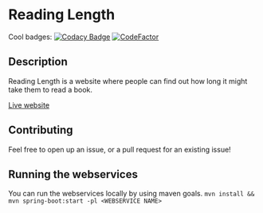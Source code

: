 # Reading Length
Cool badges:
[![Codacy Badge](https://api.codacy.com/project/badge/Grade/3c2929ad15344b5eb43119f0c997771c)](https://app.codacy.com/gh/Putnam14/reading-length-java?utm_source=github.com&utm_medium=referral&utm_content=Putnam14/reading-length-java&utm_campaign=Badge_Grade)
[![CodeFactor](https://www.codefactor.io/repository/github/putnam14/reading-length-java/badge)](https://www.codefactor.io/repository/github/putnam14/reading-length-java)

## Description
Reading Length is a website where people can find out how long it might take them to read a book.

[Live website](https://www.readinglength.com)

## Contributing
Feel free to open up an issue, or a pull request for an existing issue!

## Running the webservices
You can run the webservices locally by using maven goals.
`mvn install && mvn spring-boot:start -pl <WEBSERVICE NAME>`